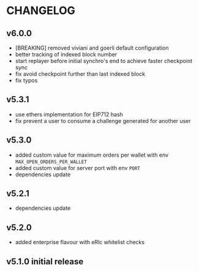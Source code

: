 # CHANGELOG

## v6.0.0

- \[BREAKING\] removed viviani and goerli default configuration
- better tracking of indexed block number
- start replayer before initial synchro's end to achieve faster checkpoint sync
- fix avoid checkpoint further than last indexed block
- fix typos

## v5.3.1

- use ethers implementation for EIP712 hash
- fix prevent a user to consume a challenge generated for another user

## v5.3.0

- added custom value for maximum orders per wallet with env `MAX_OPEN_ORDERS_PER_WALLET`
- added custom value for server port with env `PORT`
- dependencies update

## v5.2.1

- dependencies update

## v5.2.0

- added enterprise flavour with eRlc whitelist checks

## v5.1.0 initial release

